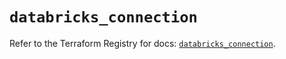# `databricks_connection`

Refer to the Terraform Registry for docs: [`databricks_connection`](https://registry.terraform.io/providers/databricks/databricks/1.41.0/docs/resources/connection).
